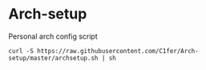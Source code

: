 # Arch-setup
Personal arch config script

`curl -S https://raw.githubusercontent.com/C1fer/Arch-setup/master/archsetup.sh | sh`
